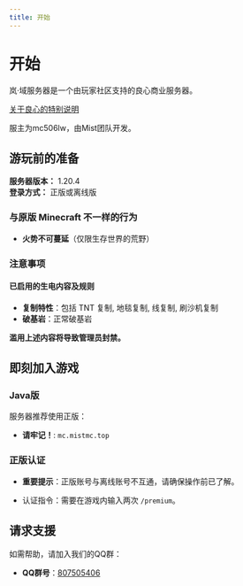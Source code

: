 ```yaml
---
title: 开始
---
```


# 开始
岚·域服务器是一个由玩家社区支持的良心商业服务器。

[关于良心的特别说明](./goodxin)

服主为mc506lw，由Mist团队开发。

## 游玩前的准备

**服务器版本：** 1.20.4  
**登录方式：** 正版或离线版

### 与原版 Minecraft 不一样的行为

- **火势不可蔓延**（仅限生存世界的荒野）

### 注意事项

#### 已启用的生电内容及规则

- **复制特性**：包括 TNT 复制, 地毯复制, 线复制, 刷沙机复制
- **破基岩**：正常破基岩

**滥用上述内容将导致管理员封禁。**

## 即刻加入游戏

### Java版

服务器推荐使用正版：

- **请牢记！**: `mc.mistmc.top`

### 正版认证

- **重要提示**：正版账号与离线账号不互通，请确保操作前已了解。
  
- 认证指令：需要在游戏内输入两次 `/premium`。
<!-- 
### 基岩版

- 使用最新版基岩客户端，通过官方间歇泉通道加入：
  
  - **服务器地址**：`be.mistmc.top`
  
  - **服务器端口**：`50734`
  
- 要求登录 Xbox 账户，进入服务器后会自动处理。 -->

## 请求支援

如需帮助，请加入我们的QQ群：

- **QQ群号**：[807505406](http://qm.qq.com/cgi-bin/qm/qr?_wv=1027&k=T6yM-D3bmhVyfNCPUYXJVHvsR-lnBS5L&authKey=RHNudvIQ0B747p581y93kX6Cb%2FW88%2FQ%2FFQtnpTb7xciDcaQH3hBuVTe6pKMAA7Jj&noverify=0&group_code=807505406)